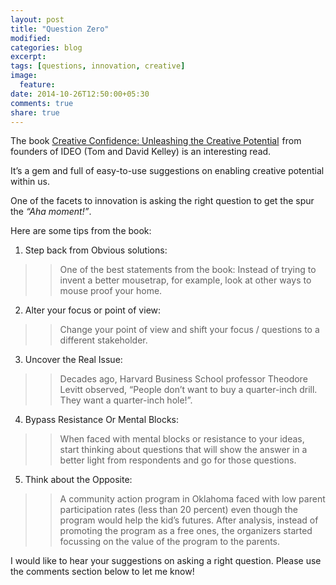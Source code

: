 ```yaml
---
layout: post
title: "Question Zero"
modified:
categories: blog
excerpt:
tags: [questions, innovation, creative]
image:
  feature:
date: 2014-10-26T12:50:00+05:30
comments: true
share: true
---
```

The book <a href="http://www.amazon.in/gp/product/0007592515/ref=as_li_tl?ie=UTF8&camp=3626&creative=24790&creativeASIN=0007592515&linkCode=as2&tag=prasrock-21&linkId=PBQVG7JZSCD7LIVG" target="_blank">Creative Confidence: Unleashing the Creative Potential</a><img src="http://ir-in.amazon-adsystem.com/e/ir?t=prasrock-21&l=as2&o=31&a=0007592515" width="1" height="1" border="0" alt="" style="border:none !important; margin:0px !important;" /> from founders of IDEO (Tom and David Kelley) is an interesting read.

It’s a gem and full of easy-to-use suggestions on enabling creative potential within us.

One of the facets to innovation is asking the right question to get the spur the _“Aha moment!”_.

Here are some tips from the book:

1. Step back from Obvious solutions: 
>
>> One of the best statements from the book: Instead of trying to invent a better mousetrap, for example, look at other ways to mouse proof your home.

2. Alter your focus or point of view: 
>
>> Change your point of view and shift your focus / questions to a different stakeholder.

3. Uncover the Real Issue:
>
>>Decades ago, Harvard Business School professor Theodore Levitt observed, “People don’t want to buy a quarter-inch drill. They want a quarter-inch hole!”. 

4. Bypass Resistance Or Mental Blocks:
>
>> When faced with mental blocks or resistance to your ideas, start thinking about questions that will show the answer in a better light from respondents and go for those questions. 

5. Think about the Opposite:
>
>> A community action program in Oklahoma faced with low parent participation rates (less than 20 percent) even though the program would help the kid’s futures. After analysis, instead of promoting the program as a free ones, the organizers started focussing on the value of the program to the parents.

I would like to hear your suggestions on asking a right question. Please use the comments section below to let me know!
